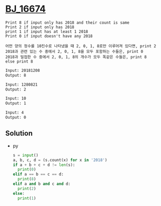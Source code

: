 # [BJ_16674](https://acmicpc.net/problem/16674)

```en
Print 8 if input only has 2018 and their count is same
Print 2 if input only has 2018
print 1 if input has at least 1 2018
Print 0 if input doesn't have any 2018
```

```kr
어떤 양의 정수를 10진수로 나타냈을 때 2, 0, 1, 8로만 이루어져 있다면, print 2
2018과 관련 있는 수 중에서 2, 0, 1, 8을 모두 포함하는 수들은, print 0
2018과 밀접한 수 중에서 2, 0, 1, 8의 개수가 모두 똑같은 수들은, print 8
else print 8
```

```txt
Input: 20181208
Output: 8

Input: 1280821
Output: 2

Input: 10
Output: 1

Input: 4
Output: 0
```

## Solution

* py

  ```py
  s = input()
  a, b, c, d = (s.count(x) for x in '2018')
  if a + b + c + d != len(s):
    print(0)
  elif a == b == c == d:
    print(8)
  elif a and b and c and d:
    print(2)
  else:
    print(1)
  ```
